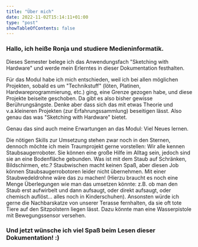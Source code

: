 ```yaml
---
title: "Über mich"
date: 2022-11-02T15:14:11+01:00
type: "post"
showTableOfContents: false
---
```


### Hallo, ich heiße Ronja und studiere Medieninformatik.

Dieses Semester belege ich das Anwendungsfach "Sketching with Hardware" und werde mein Erlerntes in dieser Dokumentation festhalten.

Für das Modul habe ich mich entschieden, weil ich bei allen möglichen Projekten, sobald es um "Technikstuff" (löten, Platinen, Hardwareprogrammierung, etc.) ging, eine Grenze gezogen habe, und diese Projekte beiseite geschoben. Da gibt es also bisher gewisse Berührungsängste. Denke aber dass sich das mit etwas Theorie und v.a.kleineren Projekten (zur Erfahrungssammlung) beseitigen lässt. Also genau das was "Sketching with Hardware" bietet.

Genau das sind auch meine Erwartungen an das Modul: Viel Neues lernen.

Die nötigen Skills zur Umsetzung stehen zwar noch in den Sternen, dennoch möchte ich mein Traumprojekt gerne vorstellen:
Wir alle kennen Staubsaugerroboter. Sie können eine große Hilfe im Alltag sein, jedoch sind sie an eine Bodenfläche gebunden. Was ist mit dem Staub auf Schränken, Bildschirmen, etc.? Staubwischen macht keinen Spaß, aber diesen Job können Staubsaugerrobotoren leider nicht übernehmen. Mit einer Staubwedeldrohne wäre das zu machen!
(Hierzu braucht es noch eine Menge Überlegungen wie man das umsetzen könnte: z.B. ob man den Staub erst aufwirbelt und dann aufsaugt, oder direkt aufsaugt, oder chemisch auflöst... alles noch in Kinderschuhen).
Ansonsten würde ich gerne die Nachbarskatze von unserer Terasse fernhalten, da sie oft tote Tiere auf den Sitzpolstern liegen lässt. Dazu könnte man eine Wasserpistole mit Bewegungssensor versehen.

### Und jetzt wünsche ich viel Spaß beim Lesen dieser Dokumentation! :)
